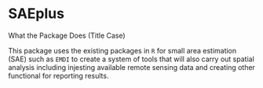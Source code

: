 # SAEplus
What the Package Does (Title Case)

This package uses the existing packages in `R` for small area estimation (SAE) such as `EMDI` to create a system of tools that will also carry out 
spatial analysis including injesting available remote sensing data and creating other functional for reporting results. 

